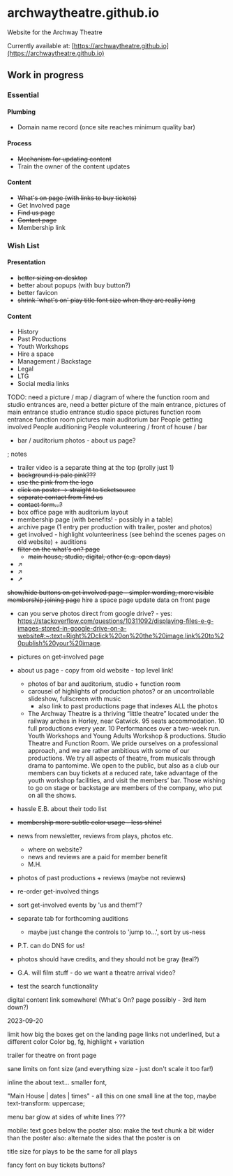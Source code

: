 # archwaytheatre.github.io
Website for the Archway Theatre

Currently available at:
[https://archwaytheatre.github.io](https://archwaytheatre.github.io)

## Work in progress

### Essential

#### Plumbing
* Domain name record (once site reaches minimum quality bar)

#### Process
* ~~Mechanism for updating content~~
* Train the owner of the content updates

#### Content
* ~~What's on page (with links to buy tickets)~~
* Get Involved page
* ~~Find us page~~
* ~~Contact page~~
* Membership link

### Wish List

#### Presentation
* ~~better sizing on desktop~~
* better about popups (with buy button?)
* better favicon
* ~~shrink 'what's on' play title font size when they are really long~~

#### Content
* History
* Past Productions
* Youth Workshops
* Hire a space
* Management / Backstage
* Legal
* LTG
* Social media links


TODO: need a picture / map / diagram of where the function room and studio entrances are, 
      need a better picture of the main entrance,
      pictures of 
        main entrance
        studio entrance
          studio space pictures
        function room entrance
          function room pictures
        main auditorium
        bar
        People getting involved
        People auditioning
        People volunteering / front of house / bar
        

- bar / auditorium photos - about us page?

; notes
- trailer video is a separate thing at the top (prolly just 1)
- ~~background is pale pink???~~
- ~~use the pink from the logo~~
- ~~click on poster -> straight to ticketsource~~
- ~~separate contact from find us~~
- ~~contact form...?~~
- box office page with auditorium layout
- membership page (with benefits! - possibly in a table)
- archive page (1 entry per production with trailer, poster and photos)
- get involved - highlight volunteeriness (see behind the scenes pages on old website) + auditions
- ~~filter on the what's on? page~~
  - ~~main house, studio, digital, other (e.g. open days)~~
- ↗
- ↗ 
- ➚

~~show/hide buttons on get involved page - simpler wording, more visible~~
~~membership joining page~~
hire a space page
update data on front page

- can you serve photos direct from google drive? - yes: https://stackoverflow.com/questions/10311092/displaying-files-e-g-images-stored-in-google-drive-on-a-website#:~:text=Right%2Dclick%20on%20the%20image,link%20to%20publish%20your%20image.

- pictures on get-involved page
- about us page - copy from old website - top level link!
  - photos of bar and auditorium, studio + function room
  - carousel of highlights of production photos? or an uncontrollable slideshow, fullscreen with music
    - also link to past productions page that indexes ALL the photos
  - The Archway Theatre is a thriving “little theatre” located under the railway arches in Horley, near Gatwick.
    95 seats accommodation.
    10 full productions every year.
    10 Performances over a two-week run.
    Youth Workshops and Young Adults Workshop & productions.
    Studio Theatre and Function Room.
    We pride ourselves on a professional approach, and we are rather ambitious with some of our productions. We try all aspects of theatre, from musicals through drama to pantomime. We open to the public, but also as a club  our members can buy tickets at a reduced rate, take advantage of the youth workshop facilities, and visit the members’ bar. Those wishing to go on stage or backstage are members of the company, who put on all the shows.
- hassle E.B. about their todo list
- ~~membership more subtle color usage - less shine!~~
- news from newsletter, reviews from plays, photos etc.
  - where on website?
  - news and reviews are a paid for member benefit
  - M.H.
- photos of past productions + reviews (maybe not reviews)
- re-order get-involved things
- sort get-involved events by 'us and them!'?
- separate tab for forthcoming auditions
  - maybe just change the controls to 'jump to...', sort by us-ness
- P.T. can do DNS for us!
- photos should have credits, and they should not be gray (teal?)
- G.A. will film stuff - do we want a theatre arrival video?
- test the search functionality


digital content link somewhere! (What's On? page possibly - 3rd item down?)


2023-09-20

limit how big the boxes get on the landing page
links not underlined, but a different color
Color
  bg, fg, highlight + variation

trailer for theatre on front page

sane limits on font size (and everything size - just don't scale it too far!)

inline the about text... smaller font, 

"Main House | dates | times" - all this on one small line at the top, maybe text-transform: uppercase;

menu bar glow at sides of white lines ???

mobile: text goes below the poster
also: make the text chunk a bit wider than the poster
also: alternate the sides that the poster is on

title size for plays to be the same for all plays

fancy font on buy tickets buttons?












